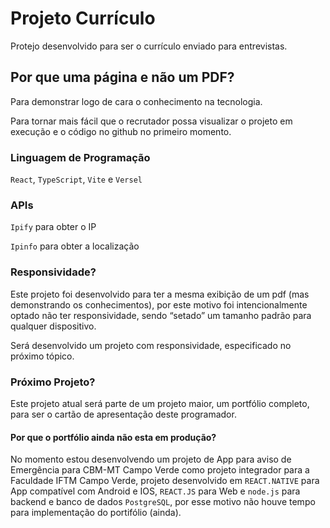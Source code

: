 # Projeto Currículo
Protejo desenvolvido para ser o currículo enviado para entrevistas.

## Por que uma página e não um PDF?

Para demonstrar logo de cara o conhecimento na tecnologia.

Para tornar mais fácil que o recrutador possa visualizar o projeto em execução e o código no github no primeiro momento.

### Linguagem de Programação

`React`, `TypeScript`, `Vite` e `Versel`

### APIs

`Ipify` para obter o IP

`Ipinfo` para obter a localização

### Responsividade?

Este projeto foi desenvolvido para ter a mesma exibição de um pdf (mas demonstrando os conhecimentos), por este motivo foi intencionalmente optado não ter responsividade, sendo “setado” um tamanho padrão para qualquer dispositivo.

Será desenvolvido um projeto com responsividade, especificado no próximo tópico.

### Próximo Projeto?

Este projeto atual será parte de um projeto maior, um portfólio completo, para ser o cartão de apresentação deste programador.

#### Por que o portfólio ainda não esta em produção?

No momento estou desenvolvendo um projeto de App para aviso de Emergência para CBM-MT Campo Verde como projeto integrador para a Faculdade IFTM Campo Verde, projeto desenvolvido em `REACT.NATIVE` para App compatível com Android e IOS, `REACT.JS` para Web e `node.js` para backend e banco de dados `PostgreSQL`, por esse motivo não houve tempo para implementação do portifólio (ainda).
